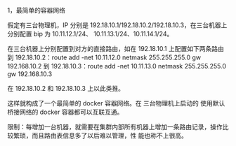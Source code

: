 1，最简单的容器网络

假定有三台物理机，IP 分别是 192.18.10.1/192.18.10.2/192.18.10.3，在三台机器上分别配置 bip 为 10.11.12.1/24、
10.11.13.1/24、10.11.14.1/24。

在三台机器上分别配置到对方的直接路由，如在 192.18.10.1 上配置如下两条路由
到 192.18.10.2：route add -net 10.11.12.0 netmask 255.255.255.0 gw 192.168.10.2
到 192.18.10.3：route add -net 10.11.13.0 netmask 255.255.255.0 gw 192.168.10.3

在 192.18.10.2 和 192.18.10.3 上以此类推。

这样就构成了一个最简单的 docker 容器网络。在 三台物理机上启动的 使用默认桥接网络的 docker 容器都可以互联互通。

限制：每增加一台机器，就需要在集群内部所有机器上增加一条路由记录，操作比较繁琐，而且路由表信息多了以后难以管理，性
能也称不上很高。
